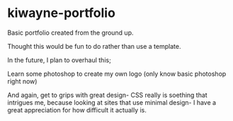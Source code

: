 # kiwayne-portfolio

Basic portfolio created from the ground up.

Thought this would be fun to do rather than use a template.

In the future, I plan to overhaul this;

Learn some photoshop to create my own logo (only know basic photoshop right now)

And again, get to grips with great design- CSS really is soething that intrigues me, because looking at sites that use minimal design- I have a great appreciation for how difficult it actually is.

